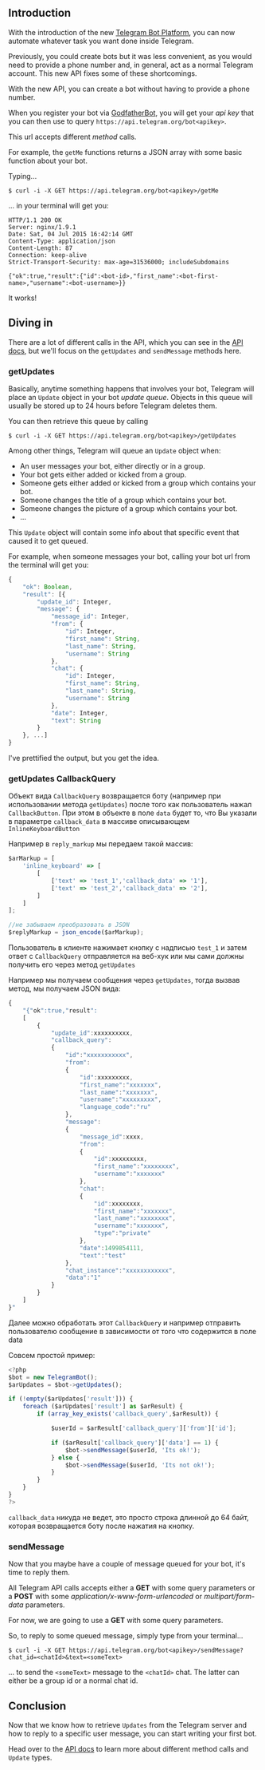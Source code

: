 ## Introduction

With the introduction of the new [Telegram Bot Platform](https://core.telegram.org/bots), you can now automate whatever task you want done inside Telegram.

Previously, you could create bots but it was less convenient, as you would need to provide a phone number and, in general, act as a normal Telegram account. This new API fixes some of these shortcomings.

With the new API, you can create a bot without having to provide a phone number.

When you register your bot via [GodfatherBot](https://core.telegram.org/bots#botfather), you will get your *api key* that you can then use to query `https://api.telegram.org/bot<apikey>`.

This url accepts different *method* calls.

For example, the `getMe` functions returns a JSON array with some basic function about your bot.

Typing...

```text
$ curl -i -X GET https://api.telegram.org/bot<apikey>/getMe
```

... in your terminal will get you:

```text
HTTP/1.1 200 OK
Server: nginx/1.9.1
Date: Sat, 04 Jul 2015 16:42:14 GMT
Content-Type: application/json
Content-Length: 87
Connection: keep-alive
Strict-Transport-Security: max-age=31536000; includeSubdomains

{"ok":true,"result":{"id":<bot-id>,"first_name":<bot-first-name>,"username":<bot-username>}}
```

It works!

## Diving in

There are a lot of different calls in the API, which you can see in the [API docs](https://core.telegram.org/bots/api), but we'll focus on the `getUpdates` and `sendMessage` methods here.

### getUpdates

Basically, anytime something happens that involves your bot, Telegram will place an `Update` object in your bot *update queue*. Objects in this queue will usually be stored up to 24 hours before Telegram deletes them.

You can then retrieve this queue by calling

```text
$ curl -i -X GET https://api.telegram.org/bot<apikey>/getUpdates
```

Among other things, Telegram will queue an `Update` object when:

- An user messages your bot, either directly or in a group.
- Your bot gets either added or kicked from a group.
- Someone gets either added or kicked from a group which contains your bot.
- Someone changes the title of a group which contains your bot.
- Someone changes the picture of a group which contains your bot.
- ...

This `Update` object will contain some info about that specific event that caused it to get queued.

For example, when someone messages your bot, calling your bot url from the terminal will get you:

```javascript
{
	"ok": Boolean,
	"result": [{
		"update_id": Integer,
		"message": {
			"message_id": Integer,
			"from": {
				"id": Integer,
				"first_name": String,
				"last_name": String,
				"username": String
			},
			"chat": {
				"id": Integer,
				"first_name": String,
				"last_name": String,
				"username": String
			},
			"date": Integer,
			"text": String
		}
	}, ...]
}
```

I've prettified the output, but you get the idea.

### getUpdates CallbackQuery

Объект вида `CallbackQuery` возвращается боту (например при использовании метода `getUpdates`) после того как пользователь нажал `CallbackButton`. При этом в объекте в поле `data` будет то, что Вы указали в параметре `callback_data` в массиве описывающем `InlineKeyboardButton`

Например в `reply_markup` мы передаем такой массив:


```javascript
$arMarkup = [
    'inline_keyboard' => [
        [
            ['text' => 'test_1','callback_data' => '1'],
            ['text' => 'test_2','callback_data' => '2'],
        ]
    ]
];

//не забываем преобразовать в JSON
$replyMarkup = json_encode($arMarkup);
```

Пользователь в клиенте нажимает кнопку с надписью `test_1` и затем ответ с `CallbackQuery` отправляется на веб-хук или мы сами должны получить его через метод `getUpdates`

Например мы получаем сообщения через `getUpdates`, тогда вызвав метод, мы получаем JSON вида:

```javascript
{
	"{"ok":true,"result":
    [
        {
            "update_id":xxxxxxxxxx,
            "callback_query":
            {
                "id":"xxxxxxxxxxx",
                "from":
                {
                    "id":xxxxxxxxx,
                    "first_name":"xxxxxxx",
                    "last_name":"xxxxxxx",
                    "username":"xxxxxxxxx",
                    "language_code":"ru"
                },
                "message":
                {
                    "message_id":xxxx,
                    "from":
                    {
                        "id":xxxxxxxxx,
                        "first_name":"xxxxxxxx",
                        "username":"xxxxxxx"
                    },
                    "chat":
                    {
                        "id":xxxxxxxx,
                        "first_name":"xxxxxxx",
                        "last_name":"xxxxxxxx",
                        "username":"xxxxxxx",
                        "type":"private"
                    },
                    "date":1499854111,
                    "text":"test"
                },
                "chat_instance":"xxxxxxxxxxxx",
                "data":"1"
            }
        }
    ]
}"
```

Далее можно обработать этот `CallbackQuery` и например отправить пользователю сообщение в зависимости от того что содержится в поле data

Совсем простой пример:
```javascript
<?php
$bot = new TelegramBot();
$arUpdates = $bot->getUpdates();

if (!empty($arUpdates['result'])) { 
    foreach ($arUpdates['result'] as $arResult) {
        if (array_key_exists('callback_query',$arResult)) {

            $userId = $arResult['callback_query']['from']['id']; 

            if ($arResult['callback_query']['data'] == 1) {
                $bot->sendMessage($userId, 'Its ok!');
            } else {
                $bot->sendMessage($userId, 'Its not ok!');
            }
        }
    }
}
?>
```
`callback_data` никуда не ведет, это просто строка длинной до 64 байт, которая возвращается боту после нажатия на кнопку.


### sendMessage

Now that you maybe have a couple of message queued for your bot, it's time to reply them.

All Telegram API calls accepts either a **GET** with some query parameters or a **POST** with some *application/x-www-form-urlencoded* or *multipart/form-data* parameters.

For now, we are going to use a **GET** with some query parameters.

So, to reply to some queued message, simply type from your terminal...

```text
$ curl -i -X GET https://api.telegram.org/bot<apikey>/sendMessage?chat_id=<chatId>&text=<someText>
```

... to send the `<someText>` message to the `<chatId>` chat. The latter can either be a group id or a  normal chat id.

## Conclusion

Now that we know how to retrieve `Updates` from the Telegram server and how to reply to a specific user message, you can start writing your first bot.

Head over to the [API docs](https://core.telegram.org/bots/api) to learn more about different method calls and `Update` types.
